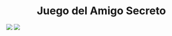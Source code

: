 <h1 align="center"> Juego del Amigo Secreto</h1>
 <p align="left">
   <img src="https://img.shields.io/badge/Status-Finalizado!-blue">
   <img src="https://img.shields.io/badge/aluraLATAM-blue">
   </p>


